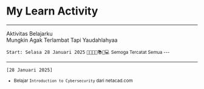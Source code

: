 # My Learn Activity 

---

<p>
Aktivitas Belajarku <br />
Mungkin Agak Terlambat Tapi Yaudahlahyaa <br/>

``Start: Selasa 28 Januari 2025``
```👨‍💻👨‍🎓📚🚀💻```
<small>Semoga Tercatat Semua ---</small>
</p>


---



``[28 Januari 2025]``
<small>
- Belajar ``Introduction to Cybersecurity`` dari netacad.com
</small>
